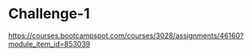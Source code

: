 # Challenge-1
https://courses.bootcampspot.com/courses/3028/assignments/46160?module_item_id=853039
